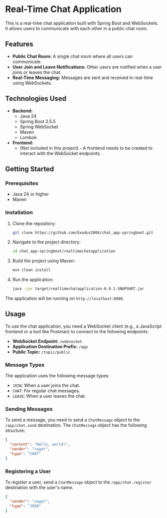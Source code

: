 # Real-Time Chat Application

This is a real-time chat application built with Spring Boot and WebSockets. It allows users to communicate with each other in a public chat room.

## Features

*   **Public Chat Room:** A single chat room where all users can communicate.
*   **User Join and Leave Notifications:** Other users are notified when a user joins or leaves the chat.
*   **Real-Time Messaging:** Messages are sent and received in real-time using WebSockets.

## Technologies Used

*   **Backend:**
    *   Java 24
    *   Spring Boot 3.5.5
    *   Spring WebSocket
    *   Maven
    *   Lombok
*   **Frontend:**
    *   (Not included in this project) - A frontend needs to be created to interact with the WebSocket endpoints.

## Getting Started

### Prerequisites

*   Java 24 or higher
*   Maven

### Installation

1.  Clone the repository:
    ```sh
    git clone https://github.com/Exodus2004/chat_app-springboot.git
    ```
2.  Navigate to the project directory:
    ```sh
    cd chat_app-springboot/realtimechatapplication
    ```
3.  Build the project using Maven:
    ```sh
    mvn clean install
    ```
4.  Run the application:
    ```sh
    java -jar target/realtimechatapplication-0.0.1-SNAPSHOT.jar
    ```

The application will be running on `http://localhost:8080`.

## Usage

To use the chat application, you need a WebSocket client (e.g., a JavaScript frontend or a tool like Postman) to connect to the following endpoints:

*   **WebSocket Endpoint:** `/websocket`
*   **Application Destination Prefix:** `/app`
*   **Public Topic:** `/topic/public`

### Message Types

The application uses the following message types:

*   `JOIN`: When a user joins the chat.
*   `CHAT`: For regular chat messages.
*   `LEAVE`: When a user leaves the chat.

### Sending Messages

To send a message, you need to send a `ChatMessage` object to the `/app/chat.send` destination. The `ChatMessage` object has the following structure:

```json
{
  "content": "Hello, world!",
  "sender": "sagar",
  "type": "CHAT"
}
```

### Registering a User

To register a user, send a `ChatMessage` object to the `/app/chat.register` destination with the user's name.

```json
{
  "sender": "sagar",
  "type": "JOIN"
}
```
